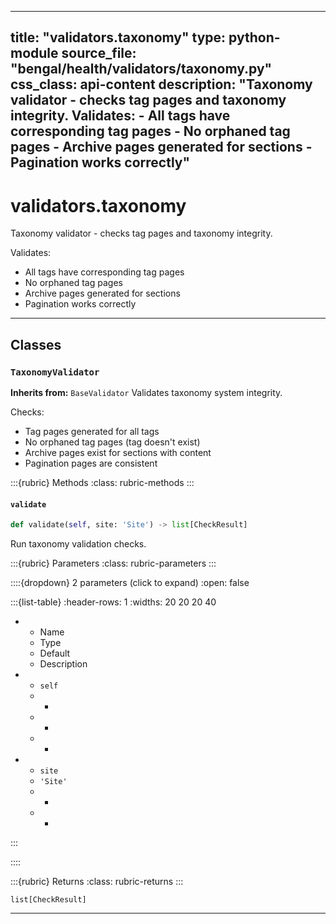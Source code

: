 
---
title: "validators.taxonomy"
type: python-module
source_file: "bengal/health/validators/taxonomy.py"
css_class: api-content
description: "Taxonomy validator - checks tag pages and taxonomy integrity.  Validates: - All tags have corresponding tag pages - No orphaned tag pages - Archive pages generated for sections - Pagination works correctly"
---

# validators.taxonomy

Taxonomy validator - checks tag pages and taxonomy integrity.

Validates:
- All tags have corresponding tag pages
- No orphaned tag pages
- Archive pages generated for sections
- Pagination works correctly

---

## Classes

### `TaxonomyValidator`

**Inherits from:** `BaseValidator`
Validates taxonomy system integrity.

Checks:
- Tag pages generated for all tags
- No orphaned tag pages (tag doesn't exist)
- Archive pages exist for sections with content
- Pagination pages are consistent




:::{rubric} Methods
:class: rubric-methods
:::
#### `validate`
```python
def validate(self, site: 'Site') -> list[CheckResult]
```

Run taxonomy validation checks.



:::{rubric} Parameters
:class: rubric-parameters
:::

::::{dropdown} 2 parameters (click to expand)
:open: false

:::{list-table}
:header-rows: 1
:widths: 20 20 20 40

* - Name
  - Type
  - Default
  - Description
* - `self`
  - -
  - -
  - -
* - `site`
  - `'Site'`
  - -
  - -
:::

::::

:::{rubric} Returns
:class: rubric-returns
:::

`list[CheckResult]`




---
